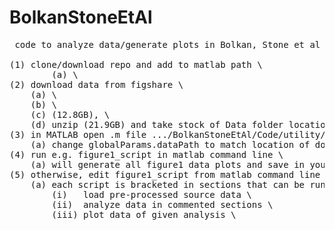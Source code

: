 # BolkanStoneEtAl
<pre>
 code to analyze data/generate plots in Bolkan, Stone et al (2022) \

(1) clone/download repo and add to matlab path \
        (a) \
(2) download data from figshare \
	(a) \
	(b) \
	(c) (12.8GB), \
	(d) unzip (21.9GB) and take stock of Data folder location \
(3) in MATLAB open .m file .../BolkanStoneEtAl/Code/utility/globalParams.m \
	(a) change globalParams.dataPath to match location of downloaded data \
(4) run e.g. figure1_script in matlab command line \
	(a) will generate all figure1 data plots and save in your matlab workspace the analyzed variables used to generate each plot \
(5) otherwise, edit figure1_script from matlab command line \
	(a) each script is bracketed in sections that can be run in steps to \
		(i)   load pre-processed source data \
		(ii)  analyze data in commented sections \
		(iii) plot data of given analysis \

